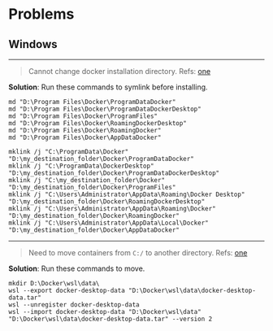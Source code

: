 # Problems

## Windows

---

> Cannot change docker installation directory. Refs: [one](https://github.com/docker/roadmap/issues/94)

**Solution**: Run these commands to symlink before installing.

```
md "D:\Program Files\Docker\ProgramDataDocker"
md "D:\Program Files\Docker\ProgramDataDockerDesktop"
md "D:\Program Files\Docker\ProgramFiles"
md "D:\Program Files\Docker\RoamingDockerDesktop"
md "D:\Program Files\Docker\RoamingDocker"
md "D:\Program Files\Docker\AppDataDocker"

mklink /j "C:\ProgramData\Docker" "D:\my_destination_folder\Docker\ProgramDataDocker"
mklink /j "C:\ProgramData\DockerDesktop" "D:\my_destination_folder\Docker\ProgramDataDockerDesktop"
mklink /j "C:\my_destination_folder\Docker" "D:\my_destination_folder\Docker\ProgramFiles"
mklink /j "C:\Users\Administrator\AppData\Roaming\Docker Desktop" "D:\my_destination_folder\Docker\RoamingDockerDesktop"
mklink /j "C:\Users\Administrator\AppData\Roaming\Docker" "D:\my_destination_folder\Docker\RoamingDocker"
mklink /j "C:\Users\Administrator\AppData\Local\Docker" "D:\my_destination_folder\Docker\AppDataDocker"
```

---

> Need to move containers from `C:/` to another directory. Refs: [one](https://blog.codetitans.pl/post/howto-docker-over-wsl2-location/)

**Solution**: Run these commands to move.

```
mkdir D:\Docker\wsl\data\
wsl --export docker-desktop-data "D:\Docker\wsl\data\docker-desktop-data.tar"
wsl --unregister docker-desktop-data
wsl --import docker-desktop-data "D:\Docker\wsl\data" "D:\Docker\wsl\data\docker-desktop-data.tar" --version 2
```
